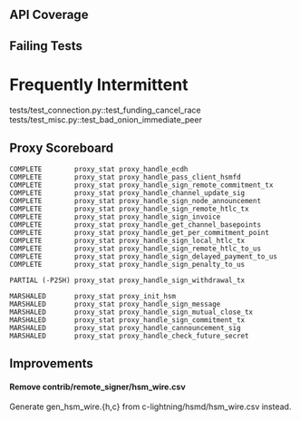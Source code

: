 
API Coverage
----------------------------------------------------------------

## Failing Tests

# Frequently Intermittent
tests/test_connection.py::test_funding_cancel_race
tests/test_misc.py::test_bad_onion_immediate_peer

## Proxy Scoreboard

```
COMPLETE		proxy_stat proxy_handle_ecdh
COMPLETE		proxy_stat proxy_handle_pass_client_hsmfd
COMPLETE		proxy_stat proxy_handle_sign_remote_commitment_tx
COMPLETE		proxy_stat proxy_handle_channel_update_sig
COMPLETE		proxy_stat proxy_handle_sign_node_announcement
COMPLETE		proxy_stat proxy_handle_sign_remote_htlc_tx
COMPLETE		proxy_stat proxy_handle_sign_invoice
COMPLETE		proxy_stat proxy_handle_get_channel_basepoints
COMPLETE		proxy_stat proxy_handle_get_per_commitment_point
COMPLETE		proxy_stat proxy_handle_sign_local_htlc_tx
COMPLETE		proxy_stat proxy_handle_sign_remote_htlc_to_us
COMPLETE		proxy_stat proxy_handle_sign_delayed_payment_to_us
COMPLETE		proxy_stat proxy_handle_sign_penalty_to_us

PARTIAL (-P2SH)	proxy_stat proxy_handle_sign_withdrawal_tx

MARSHALED		proxy_stat proxy_init_hsm
MARSHALED		proxy_stat proxy_handle_sign_message
MARSHALED		proxy_stat proxy_handle_sign_mutual_close_tx
MARSHALED		proxy_stat proxy_handle_sign_commitment_tx
MARSHALED		proxy_stat proxy_handle_cannouncement_sig
MARSHALED		proxy_stat proxy_handle_check_future_secret
```

Improvements
----------------------------------------------------------------

#### Remove contrib/remote_signer/hsm_wire.csv

Generate gen_hsm_wire.{h,c} from c-lightning/hsmd/hsm_wire.csv instead.
  
